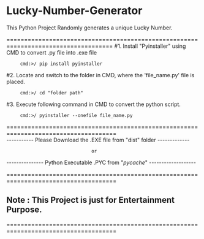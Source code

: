 # Lucky-Number-Generator
This Python Project Randomly generates a unique Lucky Number.

====================================================================================
#1. Install "Pyinstaller" using CMD to convert .py file into .exe file
         
         cmd:>/ pip install pyinstaller

#2. Locate and switch to the folder in CMD, where the 'file_name.py' file is placed.
         
         cmd:>/ cd "folder path"

#3. Execute following command in CMD to convert the python script.
         
         cmd:>/ pyinstaller --onefile file_name.py
          
          
=====================================================================================          
----------- Please Download the .EXE file from "dist" folder -------------

                                   or

--------------- Python Executable .PYC from "_pycache_" -------------------

=====================================================================================
## Note : This Project is just for Entertainment Purpose.
=====================================================================================
